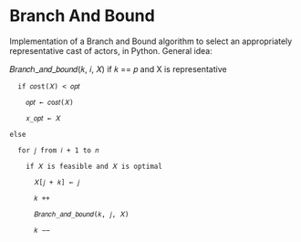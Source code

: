 # Branch And Bound
Implementation of a Branch and Bound algorithm to select an appropriately representative cast of actors, in Python.
General idea:

  𝐵𝑟𝑎𝑛𝑐ℎ_𝑎𝑛𝑑_𝑏𝑜𝑢𝑛𝑑(𝑘, 𝑖, 𝑋)
    if 𝑘 == 𝑝 and X is representative
    
      if 𝑐𝑜st(𝑋) < 𝑜𝑝𝑡
      
        𝑜𝑝𝑡 ← 𝑐o𝑠𝑡(𝑋)
        
        𝑥_𝑜𝑝𝑡 ← 𝑋
        
    else
    
      for 𝑗 from 𝑖 + 1 to 𝑛
      
        if 𝑋 is feasible and 𝑋 is optimal
        
          𝑋[𝑗 + 𝑘] ← 𝑗
          
          𝑘 ++
          
          𝐵𝑟𝑎𝑛𝑐ℎ_𝑎𝑛𝑑_𝑏𝑜𝑢𝑛𝑑(𝑘, 𝑗, 𝑋)
          
          𝑘 −−
          
